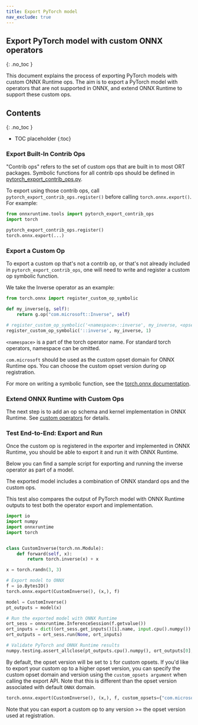 ```yaml
---
title: Export PyTorch model
nav_exclude: true
---
```


## Export PyTorch model with custom ONNX operators
{: .no_toc }

This document explains the process of exporting PyTorch models with custom ONNX Runtime ops. The aim is to export a PyTorch model with operators that are not supported in ONNX, and extend ONNX Runtime to support these custom ops.

## Contents
{: .no_toc }

* TOC placeholder
{:toc}

### Export Built-In Contrib Ops

"Contrib ops" refers to the set of custom ops that are built in to most ORT packages.
Symbolic functions for all contrib ops should be defined in [pytorch_export_contrib_ops.py](https://github.com/microsoft/onnxruntime/blob/master/onnxruntime/python/tools/pytorch_export_contrib_ops.py).

To export using those contrib ops, call `pytorch_export_contrib_ops.register()` before calling `torch.onnx.export()`. For example:

```python
from onnxruntime.tools import pytorch_export_contrib_ops
import torch

pytorch_export_contrib_ops.register()
torch.onnx.export(...)
```

### Export a Custom Op

To export a custom op that's not a contrib op, or that's not already included in `pytorch_export_contrib_ops`, one will need to
write and register a custom op symbolic function.

We take the Inverse operator as an example:

```python
from torch.onnx import register_custom_op_symbolic

def my_inverse(g, self):
    return g.op("com.microsoft::Inverse", self)

# register_custom_op_symbolic('<namespace>::inverse', my_inverse, <opset_version>)
register_custom_op_symbolic('::inverse', my_inverse, 1)
```

`<namespace>` is a part of the torch operator name. For standard torch operators, namespace can be omitted.

`com.microsoft` should be used as the custom opset domain for ONNX Runtime ops. You can choose the custom opset version during op registration.

For more on writing a symbolic function, see the [torch.onnx documentation](https://pytorch.org/docs/master/onnx.html#adding-support-for-operators).

### Extend ONNX Runtime with Custom Ops

The next step is to add an op schema and kernel implementation in ONNX Runtime.
See [custom operators](/docs/how-to/add-custom-op) for details.

### Test End-to-End: Export and Run

Once the custom op is registered in the exporter and implemented in ONNX Runtime, you should be able to export it and run it with ONNX Runtime.

Below you can find a sample script for exporting and running the inverse operator as part of a model.

The exported model includes a combination of ONNX standard ops and the custom ops.

This test also compares the output of PyTorch model with ONNX Runtime outputs to test both the operator export and implementation.

```python
import io
import numpy
import onnxruntime
import torch


class CustomInverse(torch.nn.Module):
    def forward(self, x):
        return torch.inverse(x) + x

x = torch.randn(3, 3)

# Export model to ONNX
f = io.BytesIO()
torch.onnx.export(CustomInverse(), (x,), f)

model = CustomInverse()
pt_outputs = model(x)

# Run the exported model with ONNX Runtime
ort_sess = onnxruntime.InferenceSession(f.getvalue())
ort_inputs = dict((ort_sess.get_inputs()[i].name, input.cpu().numpy()) for i, input in enumerate((x,)))
ort_outputs = ort_sess.run(None, ort_inputs)

# Validate PyTorch and ONNX Runtime results
numpy.testing.assert_allclose(pt_outputs.cpu().numpy(), ort_outputs[0], rtol=1e-03, atol=1e-05)
```

By default, the opset version will be set to `1` for custom opsets. If you'd like to export your
custom op to a higher opset version, you can specify the custom opset domain and version using
the `custom_opsets argument` when calling the export API. Note that this is different than the opset
version associated with default `ONNX` domain.

```python
torch.onnx.export(CustomInverse(), (x,), f, custom_opsets={"com.microsoft": 5})
```

Note that you can export a custom op to any version >= the opset version used at registration.
